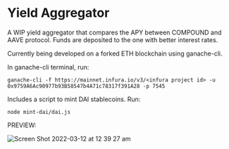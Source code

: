 # Yield Aggregator
A WIP yield aggregator that compares the APY between COMPOUND and AAVE protocol. Funds are deposited to the one with better interest rates.

Currently being developed on a forked ETH blockchain using ganache-cli.

In ganache-cli terminal, run:
```
ganache-cli -f https://mainnet.infura.io/v3/<infura project id> -u 0x9759A6Ac90977b93B58547b4A71c78317f391A28 -p 7545
```
Includes a script to mint DAI stablecoins. Run:
```
node mint-dai/dai.js 
```


PREVIEW:

<!-- ![Screen Shot 2022-02-18 at 9 07 42 pm](https://user-images.githubusercontent.com/50122869/154671422-c1243c95-9b6b-4a6d-be8b-4c1ca422579d.png) -->

![Screen Shot 2022-03-12 at 12 39 27 am](https://user-images.githubusercontent.com/50122869/157888963-2506bda4-a7f0-4867-9e78-b67fae63e9dd.png)
